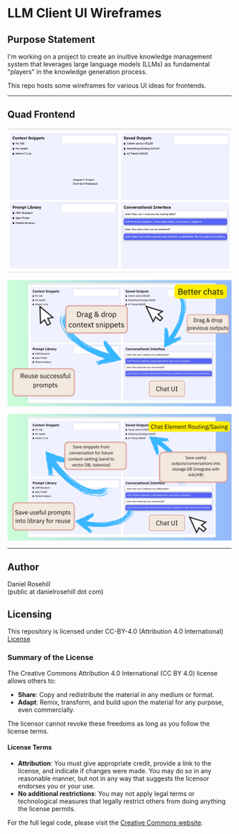 # LLM Client UI Wireframes

## Purpose Statement

I'm working on a project to create an inuitive knowledge management system that leverages large language models (LLMs) as fundamental "players" in the knowledge generation process. 

This repo hosts some wireframes for various UI ideas for frontends.

---

## Quad Frontend

![alt text](quad-ui/wireframes/1.png)

![alt text](quad-ui/wireframes/2.png)

![alt text](quad-ui/wireframes/3.png)

---
 
## Author

Daniel Rosehill  
(public at danielrosehill dot com)

## Licensing

This repository is licensed under CC-BY-4.0 (Attribution 4.0 International) 
[License](https://creativecommons.org/licenses/by/4.0/)

### Summary of the License
The Creative Commons Attribution 4.0 International (CC BY 4.0) license allows others to:
- **Share**: Copy and redistribute the material in any medium or format.
- **Adapt**: Remix, transform, and build upon the material for any purpose, even commercially.

The licensor cannot revoke these freedoms as long as you follow the license terms.

#### License Terms
- **Attribution**: You must give appropriate credit, provide a link to the license, and indicate if changes were made. You may do so in any reasonable manner, but not in any way that suggests the licensor endorses you or your use.
- **No additional restrictions**: You may not apply legal terms or technological measures that legally restrict others from doing anything the license permits.

For the full legal code, please visit the [Creative Commons website](https://creativecommons.org/licenses/by/4.0/legalcode).